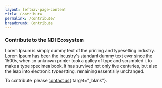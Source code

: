 ```yaml
---
layout: leftnav-page-content
title: Contribute
permalink: /contribute/
breadcrumb: Contribute
---
```


### **Contribute to the NDI Ecosystem**

Lorem Ipsum is simply dummy text of the printing and typesetting industry. Lorem Ipsum has been the industry's standard dummy text ever since the 1500s, when an unknown printer took a galley of type and scrambled it to make a type specimen book. It has survived not only five centuries, but also the leap into electronic typesetting, remaining essentially unchanged.

To contribute, please [contact us](https://form.sg/#!/forms/govtech/5a9ce876b3a3b6006e6b8335){:target="_blank"}.